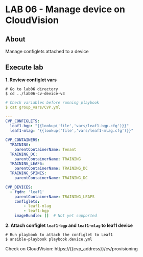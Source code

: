 # LAB 06 - Manage device on CloudVision

## About

Manage configlets attached to a device

## Execute lab

__1. Review configlet vars__

```shell
# Go to lab06 directory
$ cd ../lab06-cv-device-v3
```

```yaml
# Check variables before running playbook
$ cat group_vars/CVP.yml

---
CVP_CONFIGLETS:
  leaf1-bgp: "{{lookup('file','vars/leaf1-bgp.cfg')}}"
  leaf1-mlag: "{{lookup('file','vars/leaf1-mlag.cfg')}}"

CVP_CONTAINERS:
  TRAINING:
    parentContainerName: Tenant
  TRAINING_DC:
    parentContainerName: TRAINING
  TRAINING_LEAFS:
    parentContainerName: TRAINING_DC
  TRAINING_SPINES:
    parentContainerName: TRAINING_DC

CVP_DEVICES:
  - fqdn: 'leaf1'
    parentContainerName: TRAINING_LEAFS
    configlets:
        - leaf1-mlag
        - leaf1-bgp
    imageBundle: []  # Not yet supported
```

__2. Attach configlet `leaf1-bgp` and `leaf1-mlag` to leaf1 device__

```shell
# Run playbook to attach the configlet to Leaf1
$ ansible-playbook playbook.device.yml
```

Check on CloudVision: https://{{cvp_address}}/cv/provisioning
